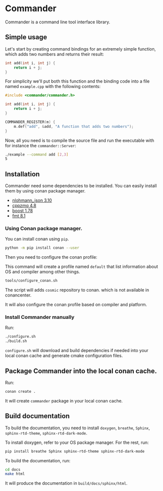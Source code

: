 # Commander

Commander is a command line tool interface library.

## Simple usage

Let's start by creating command bindings for an extremely simple function, which
adds two numbers and returns their result:

```c++
int add(int i, int j) {
    return i + j;
}
```

For simplicity we'll put both this function and the binding code into
a file named `example.cpp` with the following contents:

```cpp
#include <commander/commander.h>

int add(int i, int j) {
    return i + j;
}

COMMANDER_REGISTER(m) {
    m.def("add", &add, "A function that adds two numbers");
}
```

Now, all you need is to compile the source file and run the executable with for instance the
`commander::Server`:

```bash
./example --command add [2,3]
5
```

## Installation

Commander need some dependencies to be installed. You can easily install them by using conan package manager.

- [nlohmann_json 3.10](https://github.com/nlohmann/json/releases/tag/v3.10.5)
- [cppzmq 4.8](https://github.com/zeromq/cppzmq/releases/tag/v4.8.1)
- [boost 1.78](https://www.boost.org/users/history/version_1_78_0.html)
- [fmt 8.1](https://github.com/fmtlib/fmt/releases/tag/8.1.1)

### Using Conan package manager.

You can install conan using `pip`.

```bash
python -m pip install conan --user
```

Then you need to configure the conan profile:

This command will create a profile named `default` that list information about OS and compiler among other things.

```bash
tools/configure_conan.sh
```

The script will adds `cosmic` repository to conan. which is not available in conancenter.

It will also configure the conan profile based on compiler and platform.

### Install Commander manually

Run:

```bash
./configure.sh
./build.sh
```

`configure.sh` will download and build dependencies if needed into your local conan cache and generate cmake configuration files.

## Package Commander into the local conan cache.

Run:

```bash
conan create .
```

It will create `commander` package in your local conan cache.

## Build documentation

To build the documentation, you need to install `doxygen`, `breathe`, `Sphinx`, `sphinx-rtd-theme`, `sphinx-rtd-dark-mode`.

To install doxygen, refer to your OS package manager. For the rest, run:

```bash
pip install breathe Sphinx sphinx-rtd-theme sphinx-rtd-dark-mode
```

To build the documentation, run:

```bash
cd docs
make html
```

It will produce the documentation in `build/docs/sphinx/html`.